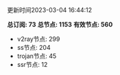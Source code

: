 更新时间2023-03-04 16:44:12

**总订阅: 73**
**总节点: 1153**
**有效节点: 560**
- v2ray节点: 299
- ss节点: 204
- trojan节点: 45
- ssr节点: 12
